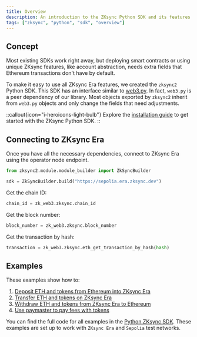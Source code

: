 ```yaml
---
title: Overview
description: An introduction to the ZKsync Python SDK and its features.
tags: ["zksync", "python", "sdk", "overview"]
---
```


## Concept

Most existing SDKs work right away, but deploying smart contracts or using unique ZKsync features, like account
abstraction, needs extra fields that Ethereum transactions don't have by default.

To make it easy to use all ZKsync Era features, we created the `zksync2` Python SDK. This SDK has an interface similar
to [web3.py](https://web3py.readthedocs.io/en/latest/index.html). In fact, `web3.py` is a peer dependency of our
library. Most objects exported by `zksync2` inherit from `web3.py` objects and only change the fields that need adjustments.

::callout{icon="i-heroicons-light-bulb"}
Explore the [installation guide](https://github.com/zksync-sdk/zksync2-examples/tree/main/python) to get started with
the ZKsync Python SDK.
::

## Connecting to ZKsync Era

Once you have all the necessary dependencies, connect to ZKsync Era using the operator node endpoint.

```python
from zksync2.module.module_builder import ZkSyncBuilder

sdk = ZkSyncBuilder.build("https://sepolia.era.zksync.dev")
```

Get the chain ID:

```python
chain_id = zk_web3.zksync.chain_id
```

Get the block number:

```python
block_number = zk_web3.zksync.block_number
```

Get the transaction by hash:

```python
transaction = zk_web3.zksync.eth_get_transaction_by_hash(hash)
```

## Examples

These examples show how to:

1. [Deposit ETH and tokens from Ethereum into ZKsync Era](https://github.com/zksync-sdk/zksync2-examples/blob/main/python/01_deposit.py)
2. [Transfer ETH and tokens on ZKsync Era](https://github.com/zksync-sdk/zksync2-examples/blob/main/python/02_transfer.py)
3. [Withdraw ETH and tokens from ZKsync Era to Ethereum](https://github.com/zksync-sdk/zksync2-examples/blob/main/python/09_withdrawal.py)
4. [Use paymaster to pay fees with tokens](https://github.com/zksync-sdk/zksync2-examples/blob/main/python/15_use_paymaster.py)

You can find the full code for all examples in
the [Python ZKsync SDK](https://github.com/zksync-sdk/zksync2-examples/tree/main/python). These examples are set up to
work with `ZKsync Era` and `Sepolia` test networks.
